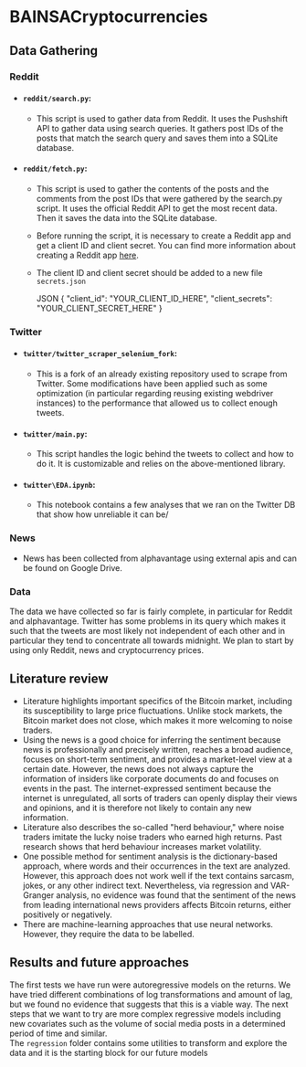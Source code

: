 # BAINSACryptocurrencies

## Data Gathering

### Reddit

- #### `reddit/search.py`:

  - This script is used to gather data from Reddit. It uses the Pushshift API to gather data using search queries. It gathers post IDs of the posts that match the search query and saves them into a SQLite database.

- #### `reddit/fetch.py`:

  - This script is used to gather the contents of the posts and the comments from the post IDs that were gathered by the search.py script. It uses the official Reddit API to get the most recent data. Then it saves the data into the SQLite database.

  - Before running the script, it is necessary to create a Reddit app and get a client ID and client secret. You can find more information about creating a Reddit app [here](https://www.reddit.com/wiki/api).

  - The client ID and client secret should be added to a new file `secrets.json`

    JSON
    {
      "client_id": "YOUR_CLIENT_ID_HERE",
      "client_secrets": "YOUR_CLIENT_SECRET_HERE"
    }
    

### Twitter

- #### `twitter/twitter_scraper_selenium_fork`:
  - This is a fork of an already existing repository used to scrape from Twitter. Some modifications have been applied such as some optimization (in particular regarding reusing existing webdriver instances) to the performance that allowed us to collect enough tweets.
- #### `twitter/main.py`:
  - This script handles the logic behind the tweets to collect and how to do it. It is customizable and relies on the above-mentioned library.
- #### `twitter\EDA.ipynb`:
  - This notebook contains a few analyses that we ran on the Twitter DB that show how unreliable it can be/

### News
  - News has been collected from alphavantage using external apis and can be found on Google Drive.

### Data

The data we have collected so far is fairly complete, in particular for Reddit and alphavantage. Twitter has some problems in its query which makes it such that the tweets are most likely not independent of each other and in particular they tend to concentrate all towards midnight.
We plan to start by using only Reddit, news and cryptocurrency prices.


## Literature review
- Literature highlights important specifics of the Bitcoin market, including its susceptibility to large price fluctuations. Unlike stock markets, the Bitcoin market does not close, which makes it more welcoming to noise traders.
- Using the news is a good choice for inferring the sentiment because news is professionally and precisely written, reaches a broad audience, focuses on short-term sentiment, and provides a market-level view at a certain date. However, the news does not always capture the information of insiders like corporate documents do and focuses on events in the past. The internet-expressed sentiment because the internet is unregulated, all sorts of traders can openly display their views and opinions, and it is therefore not likely to contain any new information.
- Literature also describes the so-called "herd behaviour," where noise traders imitate the lucky noise traders who earned high returns. Past research shows that herd behaviour increases market volatility.
- One possible method for sentiment analysis is the dictionary-based approach, where words and their occurrences in the text are analyzed. However, this approach does not work well if the text contains sarcasm, jokes, or any other indirect text. Nevertheless, via regression and VAR-Granger analysis, no evidence was found that the sentiment of the news from leading international news providers affects Bitcoin returns, either positively or negatively.
- There are machine-learning approaches that use neural networks. However, they require the data to be labelled.

## Results and future approaches
The first tests we have run were autoregressive models on the returns. We have tried different combinations of log transformations and amount of lag, but we found no evidence that suggests that this is a viable way.
The next steps that we want to try are more complex regressive models including new covariates such as the volume of social media posts in a determined period of time and similar.  
The `regression` folder contains some utilities to transform and explore the data and it is the starting block for our future models